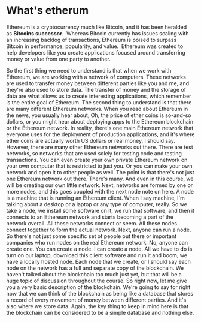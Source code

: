 # What's etherum


Ethereum is a cryptocurrency much like Bitcoin, and it has been heralded as **Bitcoins successor**.  Whereas Bitcoin currently has issues scaling with an increasing backlog of transactions, Ethereum is poised to surpass Bitcoin in performance, popularity, and value.  Ethereum was created to help developers like you create applications focused around transferring money or value from one party to another.

So the first thing we need to understand is that when we work with Ethereum, we are working with a network of computers. These networks are used to transfer money between different parties like you and me, and they're also used to store data. The transfer of money and the storage of data are what allows us to create interesting applications, which remember is the entire goal of Ethereum. The second thing to understand is that there are many different Ethereum networks. When you read about Ethereum in the news, you usually hear about, Oh, the price of ether coins is so-and-so dollars, or you might hear about deploying apps to the Ethereum blockchain or the Ethereum network. In reality, there's one main Ethereum network that everyone uses for the deployment of production applications, and it's where ether coins are actually worth US dollars or real money, I should say. However, there are many other Ethereum networks out there. There are test networks, so networks that are used solely for testing code and testing transactions. You can even create your own private Ethereum network on your own computer that is restricted to just you. Or you can make your own network and open it to other people as well. The point is that there's not just one Ethereum network out there. There's many. And even in this course, we will be creating our own little network. Next, networks are formed by one or more nodes, and this goes coupled with the next node note on here. A node is a machine that is running an Ethereum client. When I say machine, I'm talking about a desktop or a laptop or any type of computer, really. So we take a node, we install some software on it, we run that software, and then it connects to an Ethereum network and starts becoming a part of the network overall. All these networks connect or seem. All these nodes connect together to form the actual network. Next, anyone can run a node. So there's not just some specific set of people out there or important companies who run nodes on the real Ethereum network. No, anyone can create one. You can create a node. I can create a node. All we have to do is turn on our laptop, download this client software and run it and boom, we have a locally hosted node. Each node that we create, or I should say each node on the network has a full and separate copy of the blockchain. We haven't talked about the blockchain too much just yet, but that will be a huge topic of discussion throughout the course. So right now, let me give you a very basic description of the blockchain. We're going to say for right now that we can think of the blockchain as being like a database that stores a record of every movement of money between different parties. And it's also where we store data. Again, the key thing to keep in mind here is that the blockchain can be considered to be a simple database and nothing else.